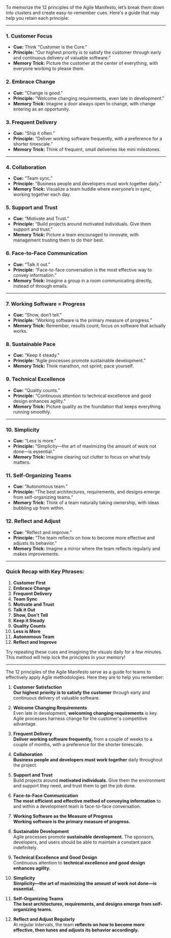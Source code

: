 To memorize the 12 principles of the Agile Manifesto, let’s break them down into clusters and create easy-to-remember cues. Here's a guide that may help you retain each principle:

---

### 1. **Customer Focus**
   - **Cue:** Think "Customer is the Core."
   - **Principle:** “Our highest priority is to satisfy the customer through early and continuous delivery of valuable software.”
   - **Memory Trick:** Picture the customer at the center of everything, with everyone working to please them.

### 2. **Embrace Change**
   - **Cue:** “Change is good.”
   - **Principle:** “Welcome changing requirements, even late in development.”
   - **Memory Trick:** Imagine a door always open to change, with change entering as an opportunity.

### 3. **Frequent Delivery**
   - **Cue:** “Ship it often.”
   - **Principle:** “Deliver working software frequently, with a preference for a shorter timescale.”
   - **Memory Trick:** Think of frequent, small deliveries like mini milestones.

---

### 4. **Collaboration**
   - **Cue:** “Team sync.”
   - **Principle:** “Business people and developers must work together daily.”
   - **Memory Trick:** Visualize a team huddle where everyone’s in sync, working together each day.

### 5. **Support and Trust**
   - **Cue:** “Motivate and Trust.”
   - **Principle:** “Build projects around motivated individuals. Give them support and trust.”
   - **Memory Trick:** Picture a team encouraged to innovate, with management trusting them to do their best.

### 6. **Face-to-Face Communication**
   - **Cue:** “Talk it out.”
   - **Principle:** “Face-to-face conversation is the most effective way to convey information.”
   - **Memory Trick:** Imagine a group in a room communicating directly, instead of through emails.

---

### 7. **Working Software = Progress**
   - **Cue:** “Show, don’t tell.”
   - **Principle:** “Working software is the primary measure of progress.”
   - **Memory Trick:** Remember, results count; focus on software that actually works.

### 8. **Sustainable Pace**
   - **Cue:** “Keep it steady.”
   - **Principle:** “Agile processes promote sustainable development.”
   - **Memory Trick:** Think marathon, not sprint; pace yourself.

### 9. **Technical Excellence**
   - **Cue:** “Quality counts.”
   - **Principle:** “Continuous attention to technical excellence and good design enhances agility.”
   - **Memory Trick:** Picture quality as the foundation that keeps everything running smoothly.

---

### 10. **Simplicity**
   - **Cue:** “Less is more.”
   - **Principle:** “Simplicity—the art of maximizing the amount of work not done—is essential.”
   - **Memory Trick:** Imagine clearing out clutter to focus on what truly matters.

### 11. **Self-Organizing Teams**
   - **Cue:** “Autonomous team.”
   - **Principle:** “The best architectures, requirements, and designs emerge from self-organizing teams.”
   - **Memory Trick:** Think of a team naturally taking ownership, with ideas bubbling up from within.

### 12. **Reflect and Adjust**
   - **Cue:** “Reflect and improve.”
   - **Principle:** “The team reflects on how to become more effective and adjusts its behavior.”
   - **Memory Trick:** Imagine a mirror where the team reflects regularly and makes improvements.

---

### Quick Recap with Key Phrases:

1. **Customer First**
2. **Embrace Change**
3. **Frequent Delivery**
4. **Team Sync**
5. **Motivate and Trust**
6. **Talk it Out**
7. **Show, Don’t Tell**
8. **Keep it Steady**
9. **Quality Counts**
10. **Less is More**
11. **Autonomous Team**
12. **Reflect and Improve**

Try repeating these cues and imagining the visuals daily for a few minutes. This method will help lock the principles in your memory!

---


The 12 principles of the Agile Manifesto serve as a guide for teams to effectively apply Agile methodologies. Here they are to help you remember:

1. **Customer Satisfaction**  
   **Our highest priority is to satisfy the customer** through early and continuous delivery of valuable software.

2. **Welcome Changing Requirements**  
   Even late in development, **welcoming changing requirements** is key. Agile processes harness change for the customer's competitive advantage.

3. **Frequent Delivery**  
   **Deliver working software frequently,** from a couple of weeks to a couple of months, with a preference for the shorter timescale.

4. **Collaboration**  
   **Business people and developers must work together** daily throughout the project.

5. **Support and Trust**  
   Build projects around **motivated individuals.** Give them the environment and support they need, and trust them to get the job done.

6. **Face-to-Face Communication**  
   **The most efficient and effective method of conveying information** to and within a development team is face-to-face conversation.

7. **Working Software as the Measure of Progress**  
   **Working software is the primary measure of progress.**

8. **Sustainable Development**  
   Agile processes promote **sustainable development.** The sponsors, developers, and users should be able to maintain a constant pace indefinitely.

9. **Technical Excellence and Good Design**  
   Continuous attention to **technical excellence and good design enhances agility.**

10. **Simplicity**  
   **Simplicity—the art of maximizing the amount of work not done—is essential.**

11. **Self-Organizing Teams**  
   **The best architectures, requirements, and designs emerge from self-organizing teams.**

12. **Reflect and Adjust Regularly**  
   At regular intervals, the team **reflects on how to become more effective, then tunes and adjusts its behavior accordingly.**

